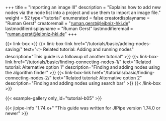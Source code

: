+++
title = "Importing an image III"
description = "Explains how to add new nodes via the node list into a project and use them to import an image file."
weight = 52
type="tutorial"
enumerated = false
creatordisplayname = "Ruman Gerst"
creatoremail = "ruman.gerst@leibniz-hki.de"
lastmodifierdisplayname = "Ruman Gerst"
lastmodifieremail = "ruman.gerst@leibniz-hki.de"
+++

{{< link-box >}}
    {{< link-box-link href="/tutorials/basic/adding-nodes-saving/" text="👉 Related tutorial: Adding and running nodes" description="This guide is a followup of another tutorial" >}}
    {{< link-box-link href="/tutorials/basic/finding-connecting-nodes-1/" text="Related tutorial: Alternative option 1" description="Finding and adding nodes using the algorithm finder" >}}
    {{< link-box-link href="/tutorials/basic/finding-connecting-nodes-2/" text="Related tutorial: Alternative option 2" description="Finding and adding nodes using search bar" >}}
{{< /link-box >}}

{{< example-gallery only_id="tutorial-b05" >}}

{{< jipipe-info "1.74.x+" "This guide was written for JIPipe version 1.74.0 or newer" >}}